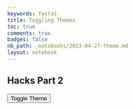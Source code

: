 ```yaml
---
keywords: fastai
title: Toggling Themes
toc: true
comments: true
badges: false
nb_path: _notebooks/2023-04-27-theme.md
layout: notebook
---
```

## Hacks Part 2

<head>
    <meta charset="UTF-8">
    <link rel="stylesheet" href="/FastPages/assets/css/theme1.css">
    <link rel="stylesheet" href="/FastPages/assets/css/theme2.css">
    <link rel="stylesheet" href="/FastPages/assets/css/theme3.css" id="theme-link">
</head>
<body>
    <button id="theme-toggle">Toggle Theme</button>
    <script>
        const toggleButton = document.querySelector('#theme-toggle');
        const themeLink = document.querySelector('#theme-link');
        toggleButton.addEventListener('click', () => {
            if (themeLink.getAttribute('href') === '/FastPages/assets/css/theme1.css') {
                themeLink.setAttribute('href', '/FastPages/assets/css/theme2.css');
            } else if (themeLink.getAttribute('href') === '/FastPages/assets/css/theme2.css') {
                themeLink.setAttribute('href', '/FastPages/assets/css/theme3.css');
            } else {
                themeLink.setAttribute('href', '/FastPages/assets/css/theme1.css');
            }
        });
    </script>
</body>